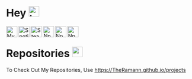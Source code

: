 # Hey <img src="https://cdn.discordapp.com/emojis/776588072614625299.gif?v=1" alt= "https://media.giphy.com/media/hvRJCLFzcasrR4ia7z/giphy.gif" width="28px">
<a href = "https://discordapp.com/users/537230099121045504"><img align ="left" alt = "My Discord Profile" width = "30px" src= "https://play-lh.googleusercontent.com/_4zBNFjA8S9yjNB_ONwqBvxTvyXYdC7Nh1jYZ2x6YEcldBr2fyijdjM2J5EoVdTpnkA=s180-rw" /> </a>
<a href = "https://open.spotify.com/user/31vsqrovxe663sqf3wjit4q7tupm"><img align ="left" alt = "Spotify!!" width = "30px" src= "https://play-lh.googleusercontent.com/UrY7BAZ-XfXGpfkeWg0zCCeo-7ras4DCoRalC_WXXWTK9q5b0Iw7B0YQMsVxZaNB7DM=s180-rw" /> </a> 
<a href = "https://steamcommunity.com/id/theramann/"><img align ="left" alt = "Steam!!" width = "30px" src= "https://play-lh.googleusercontent.com/52_DMY5417awaEgJf3_9mWgEuO2t1JfkGab8kM-LD6l5u6cGm_1-GsoQ_IyWFHdbkA=s180-rw" /> </a>
<a href = "https://www.npmjs.com/~the_ramann/"><img align ="left" alt = "Npm !!" width = "30px" src= "https://authy.com/wp-content/uploads/npm-logo.png" /> </a>
<a href = "https://www.buymeacoffee.com/TheRamann"><img align ="left" alt = "Npm !!" width = "30px" src= "https://play-lh.googleusercontent.com/aMb_Qiolzkq8OxtQZ3Af2j8Zsp-ZZcNetR9O4xSjxH94gMA5c5gpRVbpg-3f_0L7vlo" /> </a>
<a href = "https://www.fiverr.com/han_seojun"><img align ="left" alt = "Npm !!" width = "30px" src= "https://media-exp1.licdn.com/dms/image/C4D0BAQGn83K-E9OoOQ/company-logo_200_200/0/1599659390441?e=2159024400&v=beta&t=DFXQumpYJHs5XQU4z-8-rdkUPpVfSajPPgwLingRbOc" /> </a>
<!-- <a href = ""> <img src = "https://visitor-badge.glitch.me/badge?page_id=TheRamann"> </a> -->
<br>

<!-- # Github Stats <img src="https://cdn.discordapp.com/emojis/638869604332077067.gif?v=1" alt = "📈" width="28px">
<img align="center" src="https://github-readme-stats.vercel.app/api/?username=TheRamann&theme=tokyonight " /> <br> -->

# Repositories <img src = "https://cdn.discordapp.com/emojis/603768685425065997.gif?v=1" width = "28">
To Check Out My Repositories, Use https://TheRamann.github.io/projects <br> <a href = "https://theramann.github.io/projects">
<!-- <img src = "https://github.com/TheRamann/TheRamann/blob/main/Assets/My%20Projects.png?raw=true" width = "750"> </a> -->
  
<!-- # Most used languages <img src="https://cdn.discordapp.com/emojis/779240343739695115.png?v=1" alt = "👨‍💻" width="28px">
<img align="center" src="https://github-readme-stats.vercel.app/api/top-langs/?username=TheRamann&theme=tokyonight " /> -->

<!-- # Some Repos
<a href = "https://github.com/TheRamann/TheRamann"><img src = "https://github-readme-stats.vercel.app/api/pin/?username=TheRamann&repo=TheRamann&theme=tokyonight"></a>
<a href = "https://github.com/TheRamann/animedoro"><img src = "https://github-readme-stats.vercel.app/api/pin/?username=TheRamann&repo=animedoro&theme=tokyonight"> </a> 
